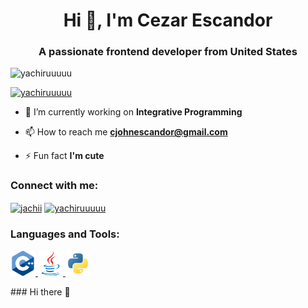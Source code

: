 <h1 align="center">Hi 👋, I'm Cezar Escandor</h1>
<h3 align="center">A passionate frontend developer from United States</h3>

<p align="left"> <img src="https://komarev.com/ghpvc/?username=yachiruuuuu&label=Profile%20views&color=0e75b6&style=flat" alt="yachiruuuuu" /> </p>

<p align="left"> <a href="https://github.com/ryo-ma/github-profile-trophy"><img src="https://github-profile-trophy.vercel.app/?username=yachiruuuuu" alt="yachiruuuuu" /></a> </p>

- 🔭 I’m currently working on **Integrative Programming**

- 📫 How to reach me **cjohnescandor@gmail.com**

- ⚡ Fun fact **I'm cute**

<h3 align="left">Connect with me:</h3>
<p align="left">
<a href="https://fb.com/jachii" target="blank"><img align="center" src="https://raw.githubusercontent.com/rahuldkjain/github-profile-readme-generator/master/src/images/icons/Social/facebook.svg" alt="jachii" height="30" width="40" /></a>
<a href="https://instagram.com/yachiruuuuu" target="blank"><img align="center" src="https://raw.githubusercontent.com/rahuldkjain/github-profile-readme-generator/master/src/images/icons/Social/instagram.svg" alt="yachiruuuuu" height="30" width="40" /></a>
</p>

<h3 align="left">Languages and Tools:</h3>
<p align="left"> <a href="https://www.w3schools.com/cpp/" target="_blank" rel="noreferrer"> <img src="https://raw.githubusercontent.com/devicons/devicon/master/icons/cplusplus/cplusplus-original.svg" alt="cplusplus" width="40" height="40"/> </a> <a href="https://www.java.com" target="_blank" rel="noreferrer"> <img src="https://raw.githubusercontent.com/devicons/devicon/master/icons/java/java-original.svg" alt="java" width="40" height="40"/> </a> <a href="https://www.python.org" target="_blank" rel="noreferrer"> <img src="https://raw.githubusercontent.com/devicons/devicon/master/icons/python/python-original.svg" alt="python" width="40" height="40"/> </a> </p>
### Hi there 👋
